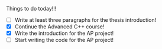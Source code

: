 Things to do today!!!

- [ ] Write at least three paragraphs for the thesis introduction!
- [x] Continue the Advanced C++ course!
- [x] Write the introduction for the AP project!
- [ ] Start writing the code for the AP project!
